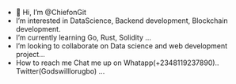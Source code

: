 - 👋 Hi, I’m @ChiefonGit
-  I’m interested in DataScience, Backend development, Blockchain development.
-  I’m currently learning Go, Rust, Solidity ...
-  I’m looking to collaborate on Data science and web development project...
-  How to reach me Chat me up on Whatapp(+2348119237890).. Twitter(Godswilllorugbo) ...

<!---
ChiefonGit/ChiefonGit is a ✨ special ✨ repository because its `README.md` (this file) appears on your GitHub profile.
You can click the Preview link to take a look at your changes.
--->
